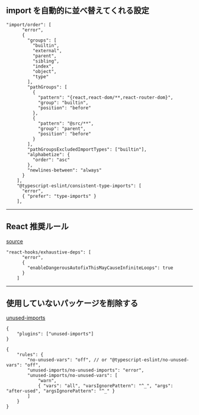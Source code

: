 ## import を自動的に並べ替えてくれる設定

```
"import/order": [
      "error",
      {
        "groups": [
          "builtin",
          "external",
          "parent",
          "sibling",
          "index",
          "object",
          "type"
        ],
        "pathGroups": [
          {
            "pattern": "{react,react-dom/**,react-router-dom}",
            "group": "builtin",
            "position": "before"
          },
          {
            "pattern": "@src/**",
            "group": "parent",
            "position": "before"
          }
        ],
        "pathGroupsExcludedImportTypes": ["builtin"],
        "alphabetize": {
          "order": "asc"
        },
        "newlines-between": "always"
      }
    ],
    "@typescript-eslint/consistent-type-imports": [
      "error",
      { "prefer": "type-imports" }
    ],
```

---

## React 推奨ルール

[source](https://ja.reactjs.org/docs/hooks-rules.html)

```
"react-hooks/exhaustive-deps": [
      "error",
      {
        "enableDangerousAutofixThisMayCauseInfiniteLoops": true
      }
    ]
```

---

## 使用していないパッケージを削除する

[unused-imports](https://github.com/sweepline/eslint-plugin-unused-imports)

```
{
	"plugins": ["unused-imports"]
}
```

```
{
	"rules": {
		"no-unused-vars": "off", // or "@typescript-eslint/no-unused-vars": "off",
		"unused-imports/no-unused-imports": "error",
		"unused-imports/no-unused-vars": [
			"warn",
			{ "vars": "all", "varsIgnorePattern": "^_", "args": "after-used", "argsIgnorePattern": "^_" }
		]
	}
}
```

